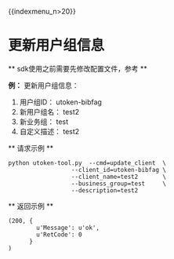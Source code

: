{{indexmenu_n>20}}

# 更新用户组信息

\*\* sdk使用之前需要先修改配置文件，参考[](/management_monitor/utoken/sdk/prerequisites)
\*\*

**例：** 更新用户组信息：

1.  用户组ID： utoken-bibfag
2.  新用户组名： test2
3.  新业务组： test
4.  自定义描述： test2

\*\* 请求示例 \*\*

``` 
python utoken-tool.py  --cmd=update_client  \
                  --client_id=utoken-bibfag \
                  --client_name=test2       \
                  --business_group=test     \
                  --description=test2   
```

\*\* 返回示例 \*\*

    (200, {
            u'Message': u'ok', 
            u'RetCode': 0
          }
    )
